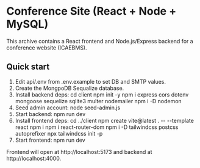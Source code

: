 # Conference Site (React + Node + MySQL)

This archive contains a React frontend and Node.js/Express backend for a conference website (ICAEBMS).

## Quick start

1. Edit api/.env from .env.example to set DB and SMTP values.
2. Create the MongpoDB Sequalize database.
3. Install backend deps:
   cd client
   npm init -y
   npm i express cors dotenv mongoose sequelize sqlite3 multer nodemailer
   npm i -D nodemon
4. Seed admin account:
   node seed-admin.js
5. Start backend:
   npm run dev
6. Install frontend deps:
   cd ../client
   npm create vite@latest . -- --template react
   npm i
   npm i react-router-dom
   npm i -D tailwindcss postcss autoprefixer
   npx tailwindcss init -p
7. Start frontend:
   npm run dev

Frontend will open at http://localhost:5173 and backend at http://localhost:4000.

